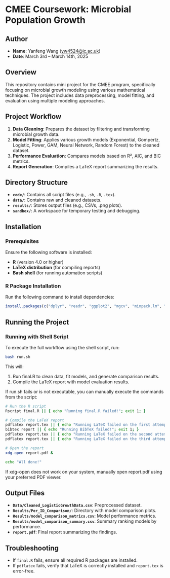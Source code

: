 # CMEE Coursework: Microbial Population Growth

## Author
- **Name**: Yanfeng Wang (yw4524@ic.ac.uk)  
- **Date**: March 3rd – March 14th, 2025  

## Overview
This repository contains mini project for the CMEE program, specifically focusing on microbial growth modeling using various mathematical techniques. The project includes data preprocessing, model fitting, and evaluation using multiple modeling approaches.

## Project Workflow
1. **Data Cleaning**: Prepares the dataset by filtering and transforming microbial growth data.
2. **Model Fitting**: Applies various growth models (Exponential, Gompertz, Logistic, Power, GAM, Neural Network, Random Forest) to the cleaned dataset.
3. **Performance Evaluation**: Compares models based on R², AIC, and BIC metrics.
4. **Report Generation**: Compiles a LaTeX report summarizing the results.

## Directory Structure
- **`code/`**: Contains all script files (e.g., `.sh`, `.R`, `.tex`).  
- **`data/`**: Contains raw and cleaned datasets.  
- **`results/`**: Stores output files (e.g., CSVs, .png plots).  
- **`sandbox/`**: A workspace for temporary testing and debugging.  

## Installation
### Prerequisites
Ensure the following software is installed:
- **R** (version 4.0 or higher)
- **LaTeX distribution** (for compiling reports)
- **Bash shell** (for running automation scripts)

### R Package Installation
Run the following command to install dependencies:
```r
install.packages(c("dplyr", "readr", "ggplot2", "mgcv", "minpack.lm", "nnet", "randomForest", "caret", "Metrics", "tidyr", "Rlof", "car"))
```

## Running the Project

### Running with Shell Script
To execute the full workflow using the shell script, run:
```bash
bash run.sh
```

This will:

 1. Run final.R to clean data, fit models, and generate comparison results.
 2. Compile the LaTeX report with model evaluation results.

If run.sh fails or is not executable, you can manually execute the commands from the script:
```bash
# Run the R script
Rscript final.R || { echo "Running final.R failed!"; exit 1; }

# Compile the LaTeX report
pdflatex report.tex || { echo "Running LaTeX failed on the first attempt!"; exit 1; }
bibtex report || { echo "Running BibTeX failed!"; exit 1; }
pdflatex report.tex || { echo "Running LaTeX failed on the second attempt!"; exit 1; }
pdflatex report.tex || { echo "Running LaTeX failed on the third attempt!"; exit 1; }

# Open the report
xdg-open report.pdf &

echo "All done!"
```

If xdg-open does not work on your system, manually open report.pdf using your preferred PDF viewer.

## Output Files
- **`Data/Cleaned_LogisticGrowthData.csv`**: Preprocessed dataset.
- **`Results/Per_ID_Comparison/`**: Directory with model comparison plots.
- **`Results/model_comparison_metrics.csv`**: Model performance metrics.
- **`Results/model_comparison_summary.csv`**: Summary ranking models by performance.
- **`report.pdf`**: Final report summarizing the findings.

## Troubleshooting
- If `final.R` fails, ensure all required R packages are installed.
- If `pdflatex` fails, verify that LaTeX is correctly installed and `report.tex` is error-free.



